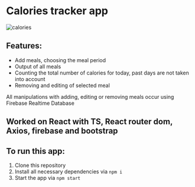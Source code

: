 # Calories tracker app
![calories](https://user-images.githubusercontent.com/99384076/222954016-aad918d6-5765-4875-9119-48724e324868.gif)


## Features:
- Add meals, choosing the meal period
- Output of all meals
- Counting the total number of calories for today, past days are not taken into account
- Removing and editing of selected meal

All manipulations with adding, editing or removing meals occur using Firebase Realtime Database

## Worked on React with TS, React router dom, Axios, firebase and bootstrap

## To run this app:
1. Clone this repository
2. Install all necessary dependencies via ```npm i```
3. Start the app via ```npm start```
